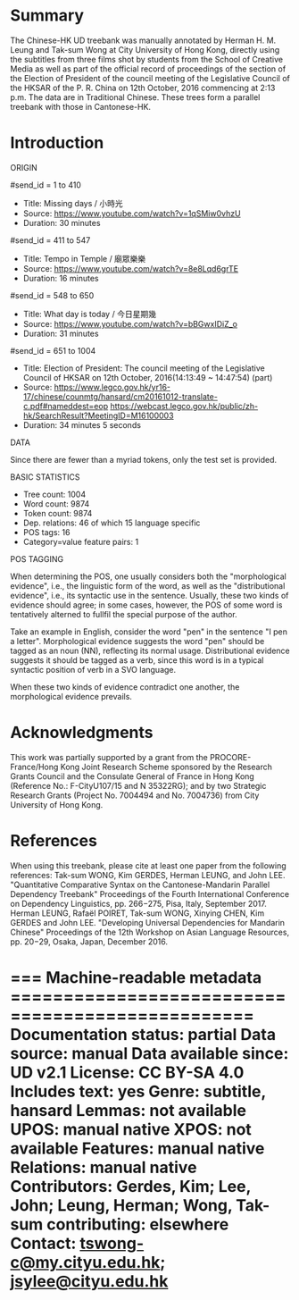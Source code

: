 # Summary

The Chinese-HK UD treebank was manually annotated by Herman H. M. Leung and Tak-sum Wong at City University of Hong Kong, directly using the subtitles from three films shot by students from the School of Creative Media as well as part of the official record of proceedings of the section of the Election of President of the council meeting of the Legislative Council of the HKSAR of the P. R. China on 12th October, 2016 commencing at 2:13 p.m. The data are in Traditional Chinese.  These trees form a parallel treebank with those in Cantonese-HK.

# Introduction

ORIGIN

#send_id = 1 to 410
* Title: Missing days / 小時光
* Source: https://www.youtube.com/watch?v=1qSMiw0vhzU
* Duration: 30 minutes

#send_id = 411 to 547
* Title: Tempo in Temple / 廟眾樂樂
* Source: https://www.youtube.com/watch?v=8e8Lqd6grTE	
* Duration: 16 minutes

#send_id = 548 to 650
* Title: What day is today / 今日星期幾
* Source: https://www.youtube.com/watch?v=bBGwxIDiZ_o
* Duration: 31 minutes

#send_id = 651 to 1004
* Title: Election of President: The council meeting of the Legislative Council of HKSAR on 12th October, 2016(14:13:49 ~ 14:47:54) (part)
* Source: https://www.legco.gov.hk/yr16-17/chinese/counmtg/hansard/cm20161012-translate-c.pdf#nameddest=eop	https://webcast.legco.gov.hk/public/zh-hk/SearchResult?MeetingID=M16100003
* Duration: 34 minutes 5 seconds

DATA

Since there are fewer than a myriad tokens, only the test set is provided.

BASIC STATISTICS

* Tree count:  1004
* Word count:  9874
* Token count: 9874
* Dep. relations: 46 of which 15 language specific
* POS tags: 16
* Category=value feature pairs: 1

POS TAGGING

When determining the POS, one usually considers both the "morphological evidence", i.e., the linguistic form of the word, as well as the "distributional evidence", i.e., its syntactic use in the sentence. Usually, these two kinds of evidence should agree; in some cases, however, the POS of some word is tentatively alterned to fullfil the special purpose of the author.

Take an example in English, consider the word "pen" in the sentence "I pen a letter".  Morphological evidence suggests the word "pen" should be tagged as an noun (NN), reflecting its normal usage. Distributional evidence suggests it should be tagged as a verb, since this word is in a typical syntactic position of verb in a SVO language.

When these two kinds of evidence contradict one another, the morphological evidence prevails.

# Acknowledgments

This work was partially supported by a grant from the PROCORE-France/Hong Kong Joint Research Scheme sponsored by the Research Grants Council and the Consulate General of France in Hong Kong (Reference No.: F-CityU107/15 and N 35322RG); and by two Strategic Research Grants (Project No. 7004494 and No. 7004736) from City University of Hong Kong.

# References

When using this treebank, please cite at least one paper from the following references:
Tak-sum WONG, Kim GERDES, Herman LEUNG, and John LEE. "Quantitative Comparative Syntax on the Cantonese-Mandarin Parallel Dependency Treebank" Proceedings of the Fourth International Conference on Dependency Linguistics, pp. 266−275, Pisa, Italy, September 2017.
Herman LEUNG, Rafaël POIRET, Tak-sum WONG, Xinying CHEN, Kim GERDES and John LEE. "Developing Universal Dependencies for Mandarin Chinese" Proceedings of the 12th Workshop on Asian Language Resources, pp. 20−29, Osaka, Japan, December 2016.

=== Machine-readable metadata =================================================
Documentation status: partial
Data source: manual
Data available since: UD v2.1
License: CC BY-SA 4.0
Includes text: yes
Genre: subtitle, hansard
Lemmas: not available
UPOS: manual native
XPOS: not available
Features: manual native
Relations: manual native
Contributors: Gerdes, Kim; Lee, John; Leung, Herman; Wong, Tak-sum
contributing: elsewhere
Contact: tswong-c@my.cityu.edu.hk; jsylee@cityu.edu.hk
===============================================================================

